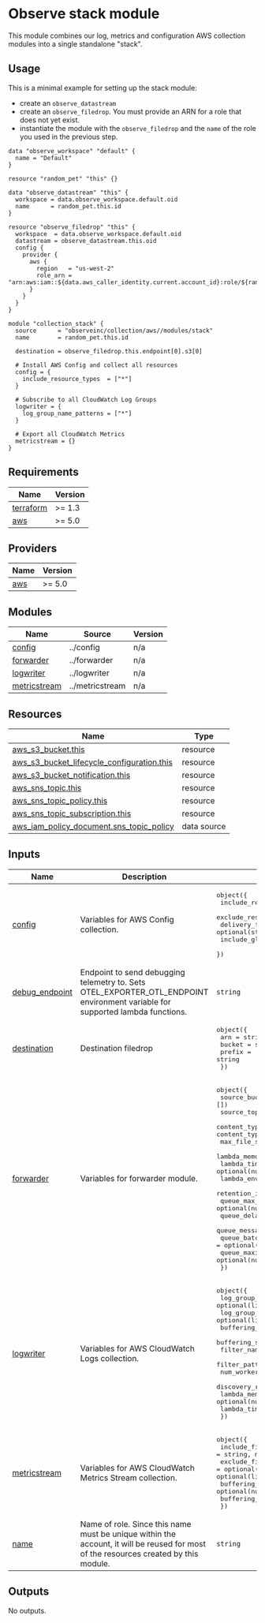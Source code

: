 # Observe stack module

This module combines our log, metrics and configuration AWS collection modules into a single standalone "stack".

## Usage

This is a minimal example for setting up the stack module:

- create an `observe_datastream`
- create an `observe_filedrop`. You must provide an ARN for a role that does not yet exist.
- instantiate the module with the `observe_filedrop` and the `name` of the role you used in the previous step.

```hcl
data "observe_workspace" "default" {
  name = "Default"
}

resource "random_pet" "this" {}

data "observe_datastream" "this" {
  workspace = data.observe_workspace.default.oid
  name      = random_pet.this.id
}

resource "observe_filedrop" "this" {
  workspace  = data.observe_workspace.default.oid
  datastream = observe_datastream.this.oid
  config {
    provider {
      aws {
        region   = "us-west-2"
        role_arn = "arn:aws:iam::${data.aws_caller_identity.current.account_id}:role/${random_pet.this.id}"
      }
    }
  }
}

module "collection_stack" {
  source      = "observeinc/collection/aws//modules/stack"
  name        = random_pet.this.id

  destination = observe_filedrop.this.endpoint[0].s3[0]

  # Install AWS Config and collect all resources
  config = {
    include_resource_types  = ["*"]
  }

  # Subscribe to all CloudWatch Log Groups
  logwriter = {
    log_group_name_patterns = ["*"]  
  }

  # Export all CloudWatch Metrics
  metricstream = {}
}

```

<!-- BEGINNING OF PRE-COMMIT-TERRAFORM DOCS HOOK -->
## Requirements

| Name | Version |
|------|---------|
| <a name="requirement_terraform"></a> [terraform](#requirement\_terraform) | >= 1.3 |
| <a name="requirement_aws"></a> [aws](#requirement\_aws) | >= 5.0 |

## Providers

| Name | Version |
|------|---------|
| <a name="provider_aws"></a> [aws](#provider\_aws) | >= 5.0 |

## Modules

| Name | Source | Version |
|------|--------|---------|
| <a name="module_config"></a> [config](#module\_config) | ../config | n/a |
| <a name="module_forwarder"></a> [forwarder](#module\_forwarder) | ../forwarder | n/a |
| <a name="module_logwriter"></a> [logwriter](#module\_logwriter) | ../logwriter | n/a |
| <a name="module_metricstream"></a> [metricstream](#module\_metricstream) | ../metricstream | n/a |

## Resources

| Name | Type |
|------|------|
| [aws_s3_bucket.this](https://registry.terraform.io/providers/hashicorp/aws/latest/docs/resources/s3_bucket) | resource |
| [aws_s3_bucket_lifecycle_configuration.this](https://registry.terraform.io/providers/hashicorp/aws/latest/docs/resources/s3_bucket_lifecycle_configuration) | resource |
| [aws_s3_bucket_notification.this](https://registry.terraform.io/providers/hashicorp/aws/latest/docs/resources/s3_bucket_notification) | resource |
| [aws_sns_topic.this](https://registry.terraform.io/providers/hashicorp/aws/latest/docs/resources/sns_topic) | resource |
| [aws_sns_topic_policy.this](https://registry.terraform.io/providers/hashicorp/aws/latest/docs/resources/sns_topic_policy) | resource |
| [aws_sns_topic_subscription.this](https://registry.terraform.io/providers/hashicorp/aws/latest/docs/resources/sns_topic_subscription) | resource |
| [aws_iam_policy_document.sns_topic_policy](https://registry.terraform.io/providers/hashicorp/aws/latest/docs/data-sources/iam_policy_document) | data source |

## Inputs

| Name | Description | Type | Default | Required |
|------|-------------|------|---------|:--------:|
| <a name="input_config"></a> [config](#input\_config) | Variables for AWS Config collection. | <pre>object({<br>    include_resource_types        = list(string)<br>    exclude_resource_types        = optional(list(string))<br>    delivery_frequency            = optional(string)<br>    include_global_resource_types = optional(bool)<br>  })</pre> | `null` | no |
| <a name="input_debug_endpoint"></a> [debug\_endpoint](#input\_debug\_endpoint) | Endpoint to send debugging telemetry to. Sets OTEL\_EXPORTER\_OTL\_ENDPOINT environment variable for supported lambda functions. | `string` | `null` | no |
| <a name="input_destination"></a> [destination](#input\_destination) | Destination filedrop | <pre>object({<br>    arn    = string<br>    bucket = string<br>    prefix = string<br>  })</pre> | n/a | yes |
| <a name="input_forwarder"></a> [forwarder](#input\_forwarder) | Variables for forwarder module. | <pre>object({<br>    source_bucket_names                      = optional(list(string), [])<br>    source_topic_arns                        = optional(list(string), [])<br>    content_type_overrides                   = optional(list(object({ pattern = string, content_type = string })), [])<br>    max_file_size                            = optional(number)<br>    lambda_memory_size                       = optional(number)<br>    lambda_timeout                           = optional(number)<br>    lambda_env_vars                          = optional(map(string))<br>    retention_in_days                        = optional(number)<br>    queue_max_receive_count                  = optional(number)<br>    queue_delay_seconds                      = optional(number)<br>    queue_message_retention_seconds          = optional(number)<br>    queue_batch_size                         = optional(number)<br>    queue_maximum_batching_window_in_seconds = optional(number)<br>  })</pre> | `{}` | no |
| <a name="input_logwriter"></a> [logwriter](#input\_logwriter) | Variables for AWS CloudWatch Logs collection. | <pre>object({<br>    log_group_name_patterns = optional(list(string))<br>    log_group_name_prefixes = optional(list(string))<br>    buffering_interval      = optional(number)<br>    buffering_size          = optional(number)<br>    filter_name             = optional(string)<br>    filter_pattern          = optional(string)<br>    num_workers             = optional(number)<br>    discovery_rate          = optional(string, "24 hours")<br>    lambda_memory_size      = optional(number)<br>    lambda_timeout          = optional(number)<br>  })</pre> | `null` | no |
| <a name="input_metricstream"></a> [metricstream](#input\_metricstream) | Variables for AWS CloudWatch Metrics Stream collection. | <pre>object({<br>    include_filters    = optional(list(object({ namespace = string, metric_names = optional(list(string)) })))<br>    exclude_filters    = optional(list(object({ namespace = string, metric_names = optional(list(string)) })))<br>    buffering_interval = optional(number)<br>    buffering_size     = optional(number)<br>  })</pre> | `null` | no |
| <a name="input_name"></a> [name](#input\_name) | Name of role. Since this name must be unique within the<br>account, it will be reused for most of the resources created by this<br>module. | `string` | n/a | yes |

## Outputs

No outputs.
<!-- END OF PRE-COMMIT-TERRAFORM DOCS HOOK -->
